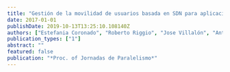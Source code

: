 ```yaml
---
title: "Gestión de la movilidad de usuarios basada en SDN para aplicaciones multicast en WLANs"
date: 2017-01-01
publishDate: 2019-10-13T13:25:10.108140Z
authors: ["Estefania Coronado", "Roberto Riggio", "Jose Villalón", "Antonio Garrido"]
publication_types: ["1"]
abstract: ""
featured: false
publication: "*Proc. of Jornadas de Paralelismo*"
---
```


